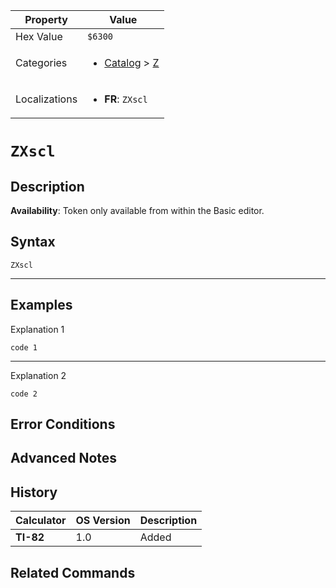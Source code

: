 | Property      | Value |
|---------------|-------|
| Hex Value     | `$6300`|
| Categories    | <ul><li>[Catalog](../categories/Catalog.md) > [Z](../categories/Catalog.md#Z)</li></ul> |
| Localizations | <ul><li><b>FR</b>: `ZXscl`</li></ul> |

# `ZXscl`

## Description



<b>Availability</b>: Token only available from within the Basic editor.

## Syntax
`ZXscl`

<hr>

## Examples

Explanation 1
```ti-basic
code 1
```
---
Explanation 2
```ti-basic
code 2
```

## Error Conditions


## Advanced Notes


## History
| Calculator | OS Version | Description |
|------------|------------|-------------|
| <b>TI-82</b> | 1.0 | Added

## Related Commands

    
